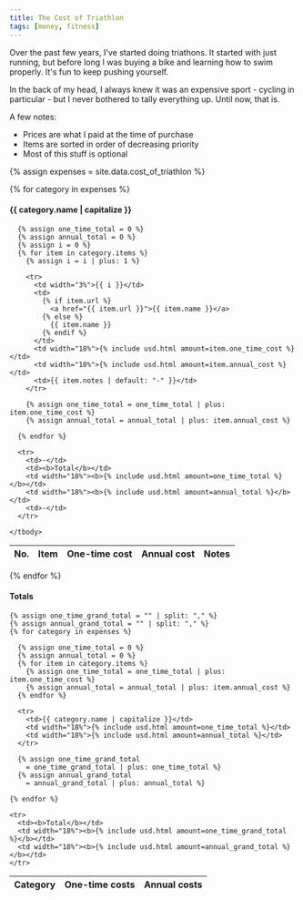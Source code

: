 ```yaml
---
title: The Cost of Triathlon
tags: [money, fitness]
---
```


Over the past few years, I've started doing triathons. It started with just
running, but before long I was buying a bike and learning how to swim properly.
It's fun to keep pushing yourself.

In the back of my head, I always knew it was an expensive sport - cycling in
particular - but I never bothered to tally everything up. Until now, that is.

A few notes:

- Prices are what I paid at the time of purchase
- Items are sorted in order of decreasing priority
- Most of this stuff is optional

{% assign expenses = site.data.cost_of_triathlon %}
 
{% for category in expenses %}
#### {{ category.name | capitalize }}
  <table class="table table-sm table-bordered table-striped">
    <thead>
      <tr>
        <th scope="col">No.</th>
        <th scope="col">Item</th>
        <th scope="col">One-time cost</th>
        <th scope="col">Annual cost</th>
        <th scope="col">Notes</th>
      </tr>
    </thead>
    <tbody>

      {% assign one_time_total = 0 %}
      {% assign annual_total = 0 %}
      {% assign i = 0 %}
      {% for item in category.items %}
        {% assign i = i | plus: 1 %}

        <tr>
          <td width="3%">{{ i }}</td>
          <td>
            {% if item.url %}
              <a href="{{ item.url }}">{{ item.name }}</a>
            {% else %}
              {{ item.name }}
            {% endif %}
          </td>
          <td width="18%">{% include usd.html amount=item.one_time_cost %}</td>
          <td width="18%">{% include usd.html amount=item.annual_cost %}</td>
          <td>{{ item.notes | default: "-" }}</td>
        </tr>

        {% assign one_time_total = one_time_total | plus: item.one_time_cost %}
        {% assign annual_total = annual_total | plus: item.annual_cost %}

      {% endfor %}

      <tr>
        <td>-</td>
        <td><b>Total</b></td>
        <td width="18%"><b>{% include usd.html amount=one_time_total %}</b></td>
        <td width="18%"><b>{% include usd.html amount=annual_total %}</b></td>
        <td>-</td>
      </tr>

    </tbody>
  </table>
{% endfor %}


#### Totals
<table class="table table-sm table-bordered table-striped">
  <thead>
    <tr>
      <th scope="col">Category</th>
      <th scope="col">One-time costs</th>
      <th scope="col">Annual costs</th>
    </tr>
  </thead>
  <tbody>

    {% assign one_time_grand_total = "" | split: "," %}
    {% assign annual_grand_total = "" | split: "," %}
    {% for category in expenses %}

      {% assign one_time_total = 0 %}
      {% assign annual_total = 0 %}
      {% for item in category.items %}
        {% assign one_time_total = one_time_total | plus: item.one_time_cost %}
        {% assign annual_total = annual_total | plus: item.annual_cost %}
      {% endfor %}

      <tr>
        <td>{{ category.name | capitalize }}</td>
        <td width="18%">{% include usd.html amount=one_time_total %}</td>
        <td width="18%">{% include usd.html amount=annual_total %}</td>
      </tr>

      {% assign one_time_grand_total
        = one_time_grand_total | plus: one_time_total %}
      {% assign annual_grand_total
        = annual_grand_total | plus: annual_total %}

    {% endfor %}

    <tr>
      <td><b>Total</b></td>
      <td width="18%"><b>{% include usd.html amount=one_time_grand_total %}</b></td>
      <td width="18%"><b>{% include usd.html amount=annual_grand_total %}</b></td>
    </tr>

  </tbody>
</table>
